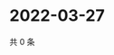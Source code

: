 # 2022-03-27

共 0 条

<!-- BEGIN WEIBO -->
<!-- 最后更新时间 Sun Mar 27 2022 10:13:26 GMT+0800 (China Standard Time) -->

<!-- END WEIBO -->
